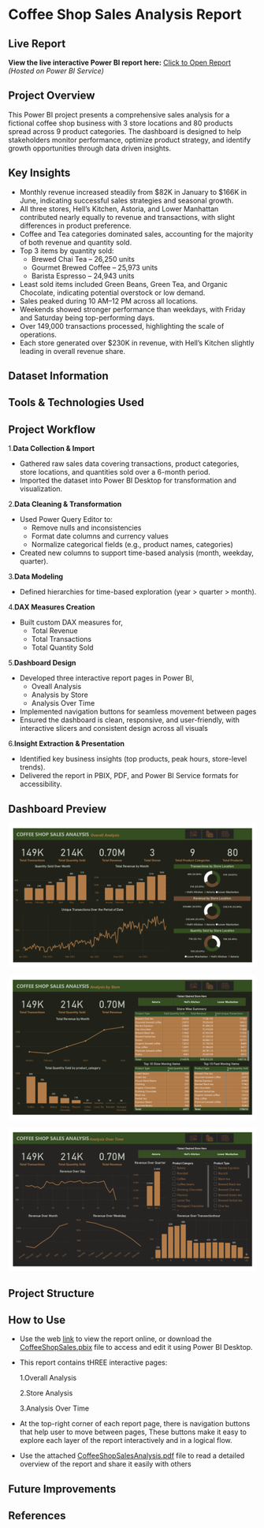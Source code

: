# Coffee Shop Sales Analysis Report

## Live Report
**View the live interactive Power BI report here:**
[Click to Open Report](https://app.powerbi.com/view?r=eyJrIjoiYWI4ZmYxMmQtOWQ2Yi00MjQ4LTgzZDItOGI1M2MwYTI5NzU3IiwidCI6IjI1Y2UwMjYxLWJiZDYtNDljZC1hMWUyLTU0MjYwODg2ZDE1OSJ9
)  
*(Hosted on Power BI Service)*
## Project Overview 

This Power BI project presents a comprehensive sales analysis for a fictional coffee shop business with 3 store locations and 80 products spread across 9 product categories. The dashboard is designed to help stakeholders monitor performance, optimize product strategy, and identify growth opportunities through data driven insights.

## Key Insights

- Monthly revenue increased steadily from $82K in January to $166K in June, indicating successful sales strategies and seasonal growth.
- All three stores, Hell’s Kitchen, Astoria, and Lower Manhattan contributed nearly equally to revenue and transactions, with slight differences in product preference.
- Coffee and Tea categories dominated sales, accounting for the majority of both revenue and quantity sold.
- Top 3 items by quantity sold:
    - Brewed Chai Tea – 26,250 units
    - Gourmet Brewed Coffee – 25,973 units
    - Barista Espresso – 24,943 units
- Least sold items included Green Beans, Green Tea, and Organic Chocolate, indicating potential overstock or low demand.
- Sales peaked during 10 AM–12 PM across all locations.
- Weekends showed stronger performance than weekdays, with Friday and Saturday being top-performing days.
- Over 149,000 transactions processed, highlighting the scale of operations.
- Each store generated over $230K in revenue, with Hell’s Kitchen slightly leading in overall revenue share.

##  Dataset Information 
## Tools & Technologies Used 
## Project Workflow 

1.**Data Collection & Import**
  - Gathered raw sales data covering transactions, product categories, store locations, and quantities sold over a 6-month period.
  - Imported the dataset into Power BI Desktop for transformation and visualization.

2.**Data Cleaning & Transformation**
  - Used Power Query Editor to:
    - Remove nulls and inconsistencies
    - Format date columns and currency values
    - Normalize categorical fields (e.g., product names, categories)
  - Created new columns to support time-based analysis (month, weekday, quarter).

3.**Data Modeling**
  - Defined hierarchies for time-based exploration (year > quarter > month).

4.**DAX Measures Creation**
  - Built custom DAX measures for,
    - Total Revenue
    - Total Transactions
    - Total Quantity Sold
   
5.**Dashboard Design**
  - Developed three interactive report pages in Power BI,
    - Oveall Analysis
    - Analysis by Store
    - Analysis Over Time
  - Implemented navigation buttons for seamless movement between pages
  - Ensured the dashboard is clean, responsive, and user-friendly, with interactive slicers and consistent design across all visuals

6.**Insight Extraction & Presentation**
  - Identified key business insights (top products, peak hours, store-level trends).
  - Delivered the report in PBIX, PDF, and Power BI Service formats for accessibility.

## Dashboard Preview 

![Dashboard Preview](Report_Snapshots/OverallAnalysis.png) 

![Dashboard Preview](Report_Snapshots/StoreAnalysis.png) 

![Dashboard Preview](Report_Snapshots/TimeAnalysis.png) 

## Project Structure 
## How to Use 
- Use the web [link](https://app.powerbi.com/view?r=eyJrIjoiYWI4ZmYxMmQtOWQ2Yi00MjQ4LTgzZDItOGI1M2MwYTI5NzU3IiwidCI6IjI1Y2UwMjYxLWJiZDYtNDljZC1hMWUyLTU0MjYwODg2ZDE1OSJ9) to view the report online, or download the [CoffeeShopSales.pbix](CoffeeShopSales.pbix) file to access and edit it using Power BI Desktop.
- This report contains tHREE interactive pages:

  1.Overall Analysis
  
  2.Store Analysis

  3.Analysis Over Time
  
- At the top-right corner of each report page, there is  navigation buttons that help user to move between pages, These buttons make it easy to explore each layer of the report interactively and in a logical flow.
- Use the attached [CoffeeShopSalesAnalysis.pdf](CoffeeShopSalesAnalysis.pdf) file to read a detailed overview of the report and share it easily with others
## Future Improvements 
## References






